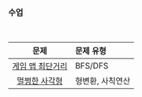 ### 수업

<br/>

|문제|문제 유형|
|:--:|:--------|
|[게임 맵 최단거리](https://programmers.co.kr/learn/courses/30/lessons/1844)|BFS/DFS|
|[멀쩡한 사각형](https://programmers.co.kr/learn/courses/30/lessons/62048)|형변환, 사칙연산|
